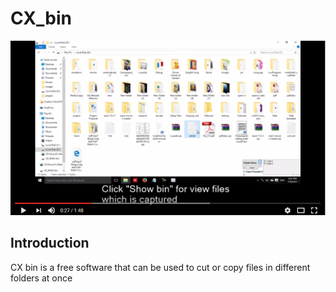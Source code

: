 # CX_bin
 
[![CX bin](https://github.com/praneethpj/CX_bin/blob/master/Untitled.png)](https://www.youtube.com/edit?o=U&video_id=LJpAInFS97o "Everything Is AWESOME")

Introduction
--------------
CX bin is a free software that can be used to cut or copy files in different folders at once
